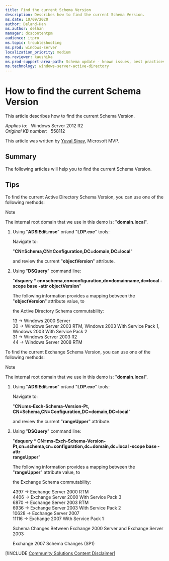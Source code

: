 ```yaml
---
title: Find the current Schema Version
description: Describes how to find the current Schema Version.
ms.date: 10/09/2020
author: Deland-Han
ms.author: delhan 
manager: dcscontentpm
audience: itpro
ms.topic: troubleshooting
ms.prod: windows-server
localization_priority: medium
ms.reviewer: kaushika
ms.prod-support-area-path: Schema update - known issues, best practices, workflow review
ms.technology: windows-server-active-directory
---
```

# How to find the current Schema Version

This article describes how to find the current Schema Version.

_Applies to:_ &nbsp; Windows Server 2012 R2  
_Original KB number:_ &nbsp; 558112

This article was written by [Yuval Sinay](https://mvp.microsoft.com/en-US/PublicProfile/7674?fullName=Yuval%20Sinay), Microsoft MVP.

## Summary

The following articles will help you to find the current Schema Version.

## Tips

To find the current Active Directory Schema Version, you can use one of the following methods:  

>[!Note]
>The internal root domain that we use in this demo is: "**domain.local**".

1. Using "**ADSIEdit.msc**" or/and "**LDP.exe**" tools:

    Navigate to:

    "**CN=Schema,CN=Configuration,DC=domain,DC=local**"

    and review the current "**objectVersion**" attribute.

2. Using "**DSQuery**" command line:

    "**dsquery * cn=schema,cn=configuration,dc=domainname,dc=local -scope base -attr objectVersion**"

    The following information provides a mapping between the "**objectVersion**" attribute value, to

    the Active Directory Schema commutability:

    13 -> Windows 2000 Server  
    30 -> Windows Server 2003 RTM, Windows 2003 With Service Pack 1, Windows 2003 With Service Pack 2  
    31 -> Windows Server 2003 R2  
    44 -> Windows Server 2008 RTM

To find the current Exchange Schema Version, you can use one of the following methods:  

>[!Note]
>The internal root domain that we use in this demo is: "**domain.local**".

1. Using "**ADSIEdit.msc**" or/and "**LDP.exe**" tools:

    Navigate to:

    "**CN=ms-Exch-Schema-Version-Pt,** **CN=Schema,CN=Configuration,DC=domain,DC=local**"

    and review the current "**rangeUpper**" attribute.

2. Using "**DSQuery**" command line:

    "**dsquery * CN=ms-Exch-Schema-Version-Pt,cn=schema,cn=configuration,dc=domain,dc=local -scope base -attr  
    rangeUpper**"

    The following information provides a mapping between the "**rangeUpper**" attribute value, to

    the Exchange Schema commutability:

    4397 -> Exchange Server 2000 RTM  
    4406 -> Exchange Server 2000 With Service Pack 3  
    6870 -> Exchange Server 2003 RTM  
    6936 -> Exchange Server 2003 With Service Pack 2  
    10628 -> Exchange Server 2007  
    11116 -> Exchange 2007 With Service Pack 1  

    Schema Changes Between Exchange 2000 Server and Exchange Server 2003

    Exchange 2007 Schema Changes (SP1)

[!INCLUDE [Community Solutions Content Disclaimer](../../includes/community-solutions-content-disclaimer.md)]
